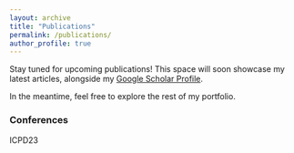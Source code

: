 ```yaml
---
layout: archive
title: "Publications"
permalink: /publications/
author_profile: true
---
```


Stay tuned for upcoming publications! This space will soon showcase my latest articles, alongside my [Google Scholar Profile](https://scholar.google.com/citations?user=bsV-fAkAAAAJ&hl=en). 

In the meantime, feel free to explore the rest of my portfolio.





### Conferences
ICPD23


<!--
{% if site.author.googlescholar %}
  <div class="wordwrap">You can also find my articles on <a href="{{site.author.googlescholar}}">my Google Scholar profile</a>.</div>
{% endif %}

{% include base_path %}

{% for post in site.publications reversed %}
  {% include archive-single.html %}
{% endfor %}
-->
